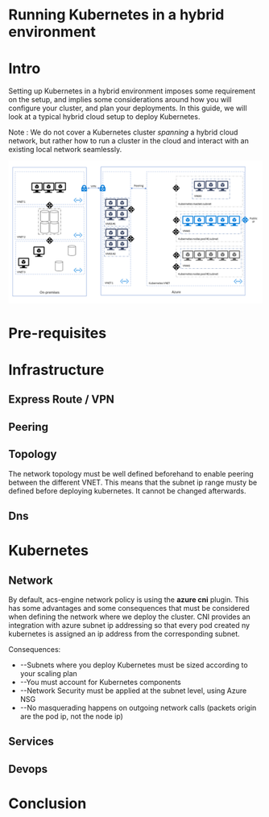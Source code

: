 

# Running Kubernetes in a hybrid environment

# Intro

Setting up Kubernetes in a hybrid environment imposes some requirement on the setup, and implies some considerations around how you will configure your cluster, and plan your deployments. In this guide, we will look at a typical hybrid cloud setup to deploy Kubernetes.

Note : We do not cover a Kubernetes cluster _spanning_ a hybrid cloud network, but rather how to run a cluster in the cloud and interact with an existing local network seamlessly.

![Kubernetes in an hybrid cloud network](assets/hybrid-k8s.png)

# Pre-requisites

# Infrastructure

## Express Route / VPN

## Peering

## Topology

The network topology must be well defined beforehand to enable peering between the different VNET. This means that the subnet ip range musty be defined before deploying kubernetes. It cannot be changed afterwards.

## Dns

# Kubernetes

## Network

By default, acs-engine network policy is using the **azure cni** plugin. This has some advantages and some consequences that must be considered when defining the network where we deploy the cluster. CNI provides an integration with azure subnet ip addressing so that every pod created ny kubernetes is assigned an ip address from the corresponding subnet.

Consequences:

- --Subnets where you deploy Kubernetes must be sized according to your scaling plan
- --You must account for Kubernetes components
- --Network Security must be applied at the subnet level, using Azure NSG
- --No masquerading happens on outgoing network calls (packets origin are the pod ip, not the node ip)

## Services

## Devops

# Conclusion

